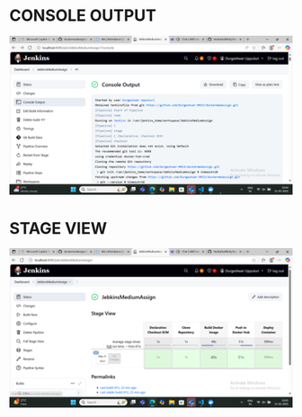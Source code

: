 # CONSOLE OUTPUT
![docker console output](cons-output.png)

# STAGE VIEW
![docker Stage View](stageview.png)